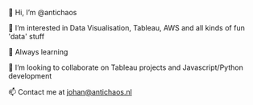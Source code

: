 👋 Hi, I’m @antichaos

👀 I’m interested in Data Visualisation, Tableau, AWS and all kinds of fun 'data' stuff

🌱 Always learning

💞️ I’m looking to collaborate on Tableau projects and Javascript/Python development

📫 Contact me at johan@antichaos.nl


<!---
antichaos/antichaos is a ✨ special ✨ repository because its `README.md` (this file) appears on your GitHub profile.
You can click the Preview link to take a look at your changes.
--->
